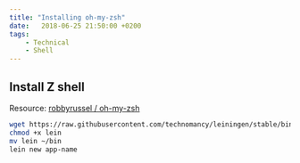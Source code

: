 ```yaml
---
title: "Installing oh-my-zsh"
date:   2018-06-25 21:50:00 +0200
tags:
    - Technical
    - Shell
---
```


## Install Z shell



Resource: [robbyrussel / oh-my-zsh](https://github.com/robbyrussell/oh-my-zsh/wiki/Installing-ZSH)


```sh
wget https://raw.githubusercontent.com/technomancy/leiningen/stable/bin/lein
chmod +x lein
mv lein ~/bin
lein new app-name
```